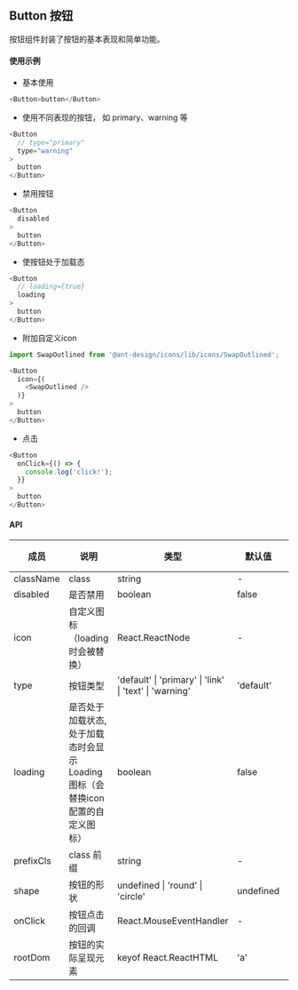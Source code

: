 ## Button 按钮

按钮组件封装了按钮的基本表现和简单功能。

#### 使用示例

+ 基本使用

```javascript
<Button>button</Button>
```

+ 使用不同表现的按钮， 如 primary、warning 等

```javascript
<Button
  // type="primary"
  type="warning"
>
  button
</Button>
```

+ 禁用按钮

```javascript
<Button
  disabled
>
  button
</Button>
```

+ 使按钮处于加载态

```javascript
<Button
  // loading={true}
  loading
>
  button
</Button>
```

+ 附加自定义icon

```javascript
import SwapOutlined from '@ant-design/icons/lib/icons/SwapOutlined';

<Button
  icon={(
    <SwapOutlined />
  )}
>
  button
</Button>
```

+ 点击

```javascript
<Button
  onClick={() => {
    console.log('click!');
  }}
>
  button
</Button>
```

#### API

| 成员 | 说明 | 类型 | 默认值 | 版本 |
| --- | --- | --- | --- | --- |
| className | class | string | - | - |
| disabled | 是否禁用 | boolean | false | - |
| icon | 自定义图标（loading 时会被替换） | React.ReactNode | - | - |
| type | 按钮类型 | 'default' &#124; 'primary' &#124; 'link' &#124; 'text' &#124; 'warning' | 'default' | - |
| loading | 是否处于加载状态, 处于加载态时会显示 Loading 图标（会替换icon配置的自定义图标） | boolean | false | - |
| prefixCls | class 前缀 | string | - | - |
| shape | 按钮的形状 | undefined &#124; 'round' &#124; 'circle' | undefined | - |
| onClick | 按钮点击的回调 | React.MouseEventHandler<HTMLElement> | - | - |
| rootDom | 按钮的实际呈现元素 | keyof React.ReactHTML | 'a' | - |


